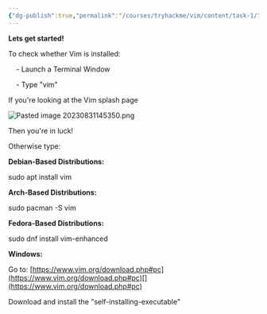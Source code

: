 ```yaml
---
{"dg-publish":true,"permalink":"/courses/tryhackme/vim/content/task-1/","dgPassFrontmatter":true,"noteIcon":""}
---
```


**Lets get started!**

To check whether Vim is installed:  

    - Launch a Terminal Window

    - Type "vim"

If you're looking at the Vim splash page

![Pasted image 20230831145350.png](/img/user/courses/tryhackme/vim/content/img/Pasted%20image%2020230831145350.png)

Then you're in luck!   

Otherwise type:

**Debian-Based Distributions:**

sudo apt install vim

**Arch-Based Distributions:**

sudo pacman -S vim

**Fedora-Based Distributions:**

sudo dnf install vim-enhanced

**Windows:**

Go to: [https://www.vim.org/download.php#pc](https://www.vim.org/download.php#pc)[](https://www.vim.org/download.php#pc)

Download and install the "self-installing-executable"
